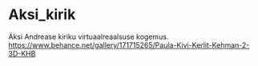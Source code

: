# Aksi_kirik
Äksi Andrease kiriku virtuaalreaalsuse kogemus. https://www.behance.net/gallery/171715265/Paula-Kivi-Kerlit-Kehman-2-3D-KHB
